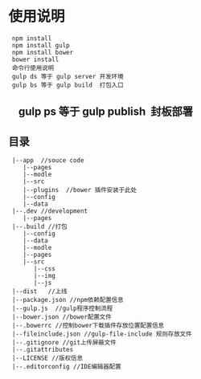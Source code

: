 # 使用说明
     npm install
     npm install gulp
     npm install bower
     bower install
     命令行使用说明
     gulp ds 等于 gulp server 开发环境
     gulp bs 等于 gulp build  打包入口
     gulp ps 等于 gulp publish  封板部署
--------------
## 目录

     |--app  //souce code
        |--pages
        |--modle
        |--src
        |--plugins  //bower 插件安装于此处
        |--config
        |--data
     |--.dev //development
        |--pages
     |--.build //打包
        |--config
        |--data
        |--modle
        |--pages
        |--src
           |--css
           |--img
           |--js
     |--dist   //上线
     |--package.json //npm依赖配置信息
     |--gulp.js  //gulp程序控制流程
     |--bower.json //bower配置文件
     |--.bowerrc //控制bower下载插件存放位置配置信息
     |--fileinclude.json //gulp-file-include 规则存放文件
     |--.gitignore //git上传屏蔽文件
     |--.gitattributes
     |--LICENSE //版权信息
     |--.editorconfig //IDE编辑器配置
